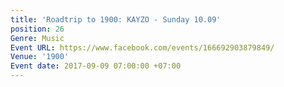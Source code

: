 ```yaml
---
title: 'Roadtrip to 1900: KAYZO - Sunday 10.09'
position: 26
Genre: Music
Event URL: https://www.facebook.com/events/166692903879849/
Venue: '1900'
Event date: 2017-09-09 07:00:00 +07:00
---
```


